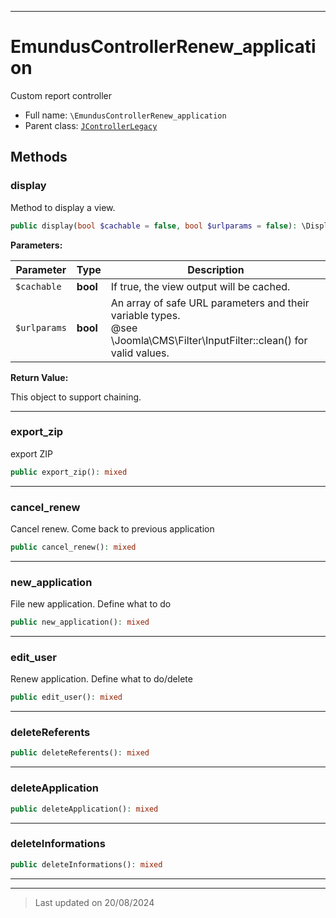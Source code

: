 ***

# EmundusControllerRenew_application

Custom report controller



* Full name: `\EmundusControllerRenew_application`
* Parent class: [`JControllerLegacy`](./JControllerLegacy.md)




## Methods


### display

Method to display a view.

```php
public display(bool $cachable = false, bool $urlparams = false): \DisplayController
```








**Parameters:**

| Parameter | Type | Description |
|-----------|------|-------------|
| `$cachable` | **bool** | If true, the view output will be cached. |
| `$urlparams` | **bool** | An array of safe URL parameters and their variable types.<br />@see        \Joomla\CMS\Filter\InputFilter::clean() for valid values. |


**Return Value:**

This object to support chaining.




***

### export_zip

export ZIP

```php
public export_zip(): mixed
```












***

### cancel_renew

Cancel renew. Come back to previous application

```php
public cancel_renew(): mixed
```












***

### new_application

File new application. Define what to do

```php
public new_application(): mixed
```












***

### edit_user

Renew application. Define what to do/delete

```php
public edit_user(): mixed
```












***

### deleteReferents



```php
public deleteReferents(): mixed
```












***

### deleteApplication



```php
public deleteApplication(): mixed
```












***

### deleteInformations



```php
public deleteInformations(): mixed
```












***


***
> Last updated on 20/08/2024
